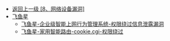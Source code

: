 - [返回上一级 [8、网络设备漏洞]](/8、网络设备漏洞)
- [飞鱼星](/8、网络设备漏洞/飞鱼星/)
  - [飞鱼星-企业级智能上网行为管理系统-权限绕过信息泄露漏洞](/8、网络设备漏洞/飞鱼星/飞鱼星-企业级智能上网行为管理系统-权限绕过信息泄露漏洞.md)
  - [飞鱼星-家用智能路由-cookie.cgi-权限绕过](/8、网络设备漏洞/飞鱼星/飞鱼星-家用智能路由-cookie.cgi-权限绕过.md)
